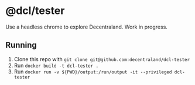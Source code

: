 # @dcl/tester

Use a headless chrome to explore Decentraland. Work in progress.

## Running

1. Clone this repo with `git clone git@github.com:decentraland/dcl-tester`
2. Run `docker build -t dcl-tester .`
3. Run `docker run -v ${PWD}/output:/run/output -it --privileged dcl-tester`
